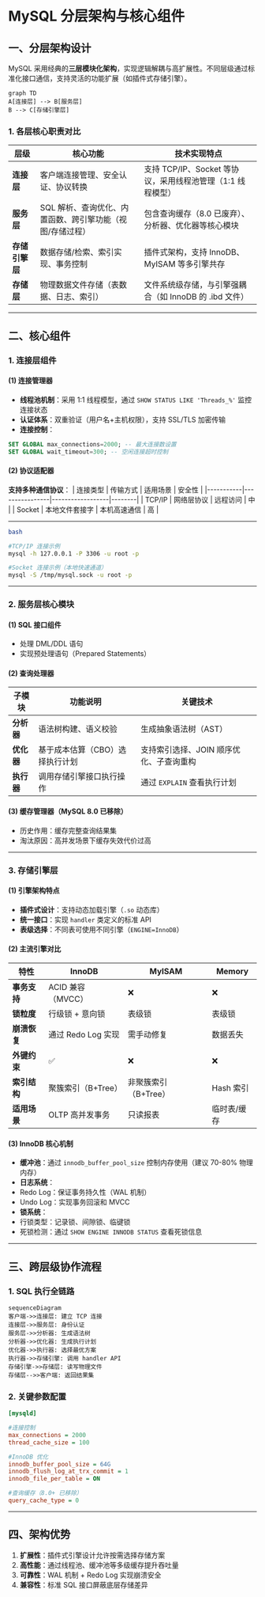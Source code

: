 # MySQL 分层架构与核心组件

## 一、分层架构设计
MySQL 采用经典的**三层模块化架构**，实现逻辑解耦与高扩展性。不同层级通过标准化接口通信，支持灵活的功能扩展（如插件式存储引擎）。

```mermaid
graph TD
A[连接层] --> B[服务层]
B --> C[存储引擎层]
```


### 1. 各层核心职责对比
| 层级              | 核心功能                                                                 | 技术实现特点                                                                 |
|-------------------|--------------------------------------------------------------------------|------------------------------------------------------------------------------|
| **连接层**        | 客户端连接管理、安全认证、协议转换                                      | 支持 TCP/IP、Socket 等协议，采用线程池管理（1:1 线程模型）        |
| **服务层**        | SQL 解析、查询优化、内置函数、跨引擎功能（视图/存储过程）                | 包含查询缓存（8.0 已废弃）、分析器、优化器等核心模块             |
| **存储引擎层**    | 数据存储/检索、索引实现、事务控制                                        | 插件式架构，支持 InnoDB、MyISAM 等多引擎共存                       |
| **存储层**        | 物理数据文件存储（表数据、日志、索引）                                   | 文件系统级存储，与引擎强耦合（如 InnoDB 的 .ibd 文件）           |

---

## 二、核心组件

### 1. 连接层组件
#### (1) 连接管理器
- **线程池机制**：采用 1:1 线程模型，通过 `SHOW STATUS LIKE 'Threads_%'` 监控连接状态
- **认证体系**：双重验证（用户名+主机权限），支持 SSL/TLS 加密传输
- **连接控制**：
```sql
SET GLOBAL max_connections=2000; -- 最大连接数设置
SET GLOBAL wait_timeout=300; -- 空闲连接超时控制
```

#### (2) 协议适配器
**支持多种通信协议**：
| 连接类型  | 传输方式       | 适用场景         | 安全性 |
|-----------|----------------|------------------|--------|
| TCP/IP    | 网络层协议     | 远程访问         | 中      |
| Socket    | 本地文件套接字 | 本机高速通信     | 高      |

---


```bash
bash

#TCP/IP 连接示例
mysql -h 127.0.0.1 -P 3306 -u root -p

#Socket 连接示例（本地快速通道）
mysql -S /tmp/mysql.sock -u root -p
```
---

### 2. 服务层核心模块
#### (1) SQL 接口组件
- 处理 DML/DDL 语句
- 实现预处理语句（Prepared Statements）

#### (2) 查询处理器
| 子模块       | 功能说明                                                                 | 关键技术                                                                 |
|--------------|--------------------------------------------------------------------------|--------------------------------------------------------------------------|
| **分析器**   | 语法树构建、语义校验                                                    | 生成抽象语法树（AST）                                              |
| **优化器**   | 基于成本估算（CBO）选择执行计划                                         | 支持索引选择、JOIN 顺序优化、子查询重构                            |
| **执行器**   | 调用存储引擎接口执行操作                                                 | 通过 `EXPLAIN` 查看执行计划                                         |

#### (3) 缓存管理器（MySQL 8.0 已移除）
- 历史作用：缓存完整查询结果集
- 淘汰原因：高并发场景下缓存失效代价过高

---

### 3. 存储引擎层
#### (1) 引擎架构特点
- **插件式设计**：支持动态加载引擎（`.so` 动态库）
- **统一接口**：实现 `handler` 类定义的标准 API
- **表级选择**：不同表可使用不同引擎（`ENGINE=InnoDB`）

#### (2) 主流引擎对比
| 特性               | InnoDB                          | MyISAM               | Memory             |
|--------------------|---------------------------------|---------------------|--------------------|
| **事务支持**       | ACID 兼容（MVCC）               | ❌                  | ❌                 |
| **锁粒度**         | 行级锁 + 意向锁                 | 表级锁              | 表级锁             |
| **崩溃恢复**       | 通过 Redo Log 实现              | 需手动修复           | 数据丢失           |
| **外键约束**       | ✅                              | ❌                  | ❌                 |
| **索引结构**       | 聚簇索引（B+Tree）              | 非聚簇索引（B+Tree） | Hash 索引          |
| **适用场景**       | OLTP 高并发事务                 | 只读报表            | 临时表/缓存        |

#### (3) InnoDB 核心机制
- **缓冲池**：通过 `innodb_buffer_pool_size` 控制内存使用（建议 70-80% 物理内存）
- **日志系统**：
- Redo Log：保证事务持久性（WAL 机制）
- Undo Log：实现事务回滚和 MVCC
- **锁系统**：
- 行锁类型：记录锁、间隙锁、临键锁
- 死锁检测：通过 `SHOW ENGINE INNODB STATUS` 查看死锁信息

---

## 三、跨层级协作流程
### 1. SQL 执行全链路
```mermaid
sequenceDiagram
客户端->>连接层: 建立 TCP 连接
连接层->>服务层: 身份认证
服务层->>分析器: 生成语法树
分析器->>优化器: 生成执行计划
优化器->>执行器: 选择最优方案
执行器->>存储引擎: 调用 handler API
存储引擎->>存储层: 读写物理文件
存储层-->>客户端: 返回结果集
```

### 2. 关键参数配置
```ini
[mysqld]

#连接控制
max_connections = 2000
thread_cache_size = 100

#InnoDB 优化
innodb_buffer_pool_size = 64G
innodb_flush_log_at_trx_commit = 1
innodb_file_per_table = ON

#查询缓存（8.0+ 已移除）
query_cache_type = 0
```

---

## 四、架构优势
1. **扩展性**：插件式引擎设计允许按需选择存储方案
2. **高性能**：通过线程池、缓冲池等多级缓存提升吞吐量
3. **可靠性**：WAL 机制 + Redo Log 实现崩溃安全
4. **兼容性**：标准 SQL 接口屏蔽底层存储差异


